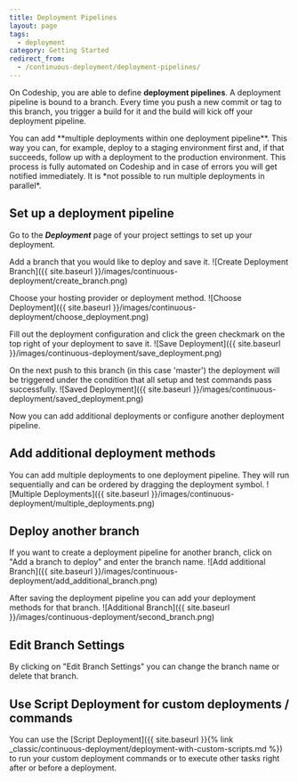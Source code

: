 ```yaml
---
title: Deployment Pipelines
layout: page
tags:
  - deployment
category: Getting Started
redirect_from:
  - /continuous-deployment/deployment-pipelines/
---
```

On Codeship, you are able to define **deployment pipelines**. A deployment pipeline is bound to a branch. Every time you push a new commit or tag to this branch, you trigger a build for it and the build will kick off your deployment pipeline.

<div class="info-block">
You can add **multiple deployments within one deployment pipeline**. This way you can, for example, deploy to a staging environment first and, if that succeeds, follow up with a deployment to the production environment. This process is fully automated on Codeship and in case of errors you will get notified immediately. It is *not possible to run multiple deployments in parallel*.
</div>

## Set up a deployment pipeline
Go to the ***Deployment*** page of your project settings to set up your deployment.

Add a branch that you would like to deploy and save it.
![Create Deployment Branch]({{ site.baseurl }}/images/continuous-deployment/create_branch.png)

Choose your hosting provider or deployment method.
![Choose Deployment]({{ site.baseurl }}/images/continuous-deployment/choose_deployment.png)

Fill out the deployment configuration and click the green checkmark on the top right of your deployment to save it.
![Save Deployment]({{ site.baseurl }}/images/continuous-deployment/save_deployment.png)

On the next push to this branch (in this case 'master') the deployment will be triggered under the condition that all setup and test commands pass successfully.
![Saved Deployment]({{ site.baseurl }}/images/continuous-deployment/saved_deployment.png)

Now you can add additional deployments or configure another deployment pipeline.

## Add additional deployment methods

You can add multiple deployments to one deployment pipeline. They will run sequentially and can be ordered by dragging the deployment symbol.
![Multiple Deployments]({{ site.baseurl }}/images/continuous-deployment/multiple_deployments.png)

## Deploy another branch
If you want to create a deployment pipeline for another branch, click on "Add a branch to deploy" and enter the branch name.
![Add additional Branch]({{ site.baseurl }}/images/continuous-deployment/add_additional_branch.png)

After saving the deployment pipeline you can add your deployment methods for that branch.
![Additional Branch]({{ site.baseurl }}/images/continuous-deployment/second_branch.png)

## Edit Branch Settings
By clicking on "Edit Branch Settings" you can change the branch name or delete that branch.

## Use Script Deployment for custom deployments / commands

You can use the [Script Deployment]({{ site.baseurl }}{% link _classic/continuous-deployment/deployment-with-custom-scripts.md %}) to run your custom deployment commands or to execute other tasks right after or before a deployment.
